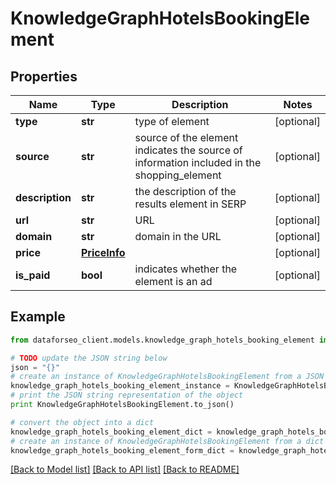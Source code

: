 # KnowledgeGraphHotelsBookingElement


## Properties

Name | Type | Description | Notes
------------ | ------------- | ------------- | -------------
**type** | **str** | type of element | [optional] 
**source** | **str** | source of the element indicates the source of information included in the shopping_element | [optional] 
**description** | **str** | the description of the results element in SERP | [optional] 
**url** | **str** | URL | [optional] 
**domain** | **str** | domain in the URL | [optional] 
**price** | [**PriceInfo**](PriceInfo.md) |  | [optional] 
**is_paid** | **bool** | indicates whether the element is an ad | [optional] 

## Example

```python
from dataforseo_client.models.knowledge_graph_hotels_booking_element import KnowledgeGraphHotelsBookingElement

# TODO update the JSON string below
json = "{}"
# create an instance of KnowledgeGraphHotelsBookingElement from a JSON string
knowledge_graph_hotels_booking_element_instance = KnowledgeGraphHotelsBookingElement.from_json(json)
# print the JSON string representation of the object
print KnowledgeGraphHotelsBookingElement.to_json()

# convert the object into a dict
knowledge_graph_hotels_booking_element_dict = knowledge_graph_hotels_booking_element_instance.to_dict()
# create an instance of KnowledgeGraphHotelsBookingElement from a dict
knowledge_graph_hotels_booking_element_form_dict = knowledge_graph_hotels_booking_element.from_dict(knowledge_graph_hotels_booking_element_dict)
```
[[Back to Model list]](../README.md#documentation-for-models) [[Back to API list]](../README.md#documentation-for-api-endpoints) [[Back to README]](../README.md)


